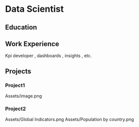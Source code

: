 # Data Scientist

## Education

## Work Experience
Kpi developer , dashboards , insights , etc.

## Projects

### Project1
Assets/image.png


### Project2
Assets/Global Indicators.png
Assets/Population by country.png
